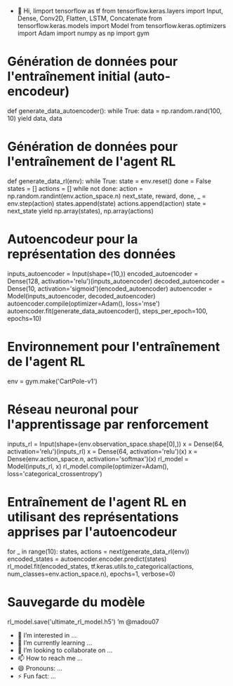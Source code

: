 - 👋 Hi, Iimport tensorflow as tf
from tensorflow.keras.layers import Input, Dense, Conv2D, Flatten, LSTM, Concatenate
from tensorflow.keras.models import Model
from tensorflow.keras.optimizers import Adam
import numpy as np
import gym

# Génération de données pour l'entraînement initial (auto-encodeur)
def generate_data_autoencoder():
    while True:
        data = np.random.rand(100, 10)
        yield data, data

# Génération de données pour l'entraînement de l'agent RL
def generate_data_rl(env):
    while True:
        state = env.reset()
        done = False
        states = []
        actions = []
        while not done:
            action = np.random.randint(env.action_space.n)
            next_state, reward, done, _ = env.step(action)
            states.append(state)
            actions.append(action)
            state = next_state
        yield np.array(states), np.array(actions)

# Autoencodeur pour la représentation des données
inputs_autoencoder = Input(shape=(10,))
encoded_autoencoder = Dense(128, activation='relu')(inputs_autoencoder)
decoded_autoencoder = Dense(10, activation='sigmoid')(encoded_autoencoder)
autoencoder = Model(inputs_autoencoder, decoded_autoencoder)
autoencoder.compile(optimizer=Adam(), loss='mse')
autoencoder.fit(generate_data_autoencoder(), steps_per_epoch=100, epochs=10)

# Environnement pour l'entraînement de l'agent RL
env = gym.make('CartPole-v1')

# Réseau neuronal pour l'apprentissage par renforcement
inputs_rl = Input(shape=(env.observation_space.shape[0],))
x = Dense(64, activation='relu')(inputs_rl)
x = Dense(64, activation='relu')(x)
x = Dense(env.action_space.n, activation='softmax')(x)
rl_model = Model(inputs_rl, x)
rl_model.compile(optimizer=Adam(), loss='categorical_crossentropy')

# Entraînement de l'agent RL en utilisant des représentations apprises par l'autoencodeur
for _ in range(10):
    states, actions = next(generate_data_rl(env))
    encoded_states = autoencoder.encoder.predict(states)
    rl_model.fit(encoded_states, tf.keras.utils.to_categorical(actions, num_classes=env.action_space.n), epochs=1, verbose=0)

# Sauvegarde du modèle
rl_model.save('ultimate_rl_model.h5')
’m @madou07
- 👀 I’m interested in ...
- 🌱 I’m currently learning ...
- 💞️ I’m looking to collaborate on ...
- 📫 How to reach me ...
- 😄 Pronouns: ...
- ⚡ Fun fact: ...

<!---
madou07/madou07 is a ✨ special ✨ repository because its `README.md` (this file) appears on your GitHub profile.
You can click the Preview link to take a look at your changes.
--->
